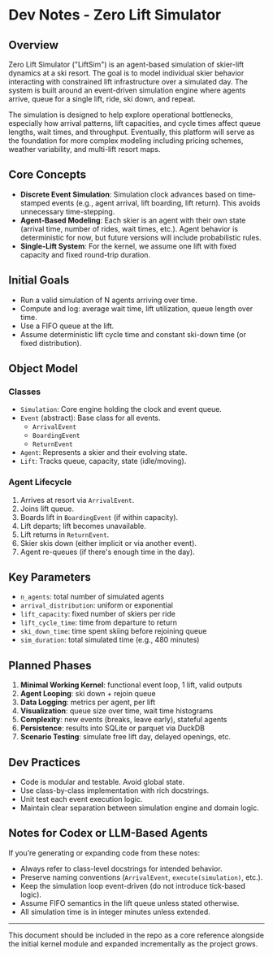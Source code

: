 # Dev Notes - Zero Lift Simulator

## Overview
Zero Lift Simulator ("LiftSim") is an agent-based simulation of skier-lift dynamics at a ski resort. The goal is to model individual skier behavior interacting with constrained lift infrastructure over a simulated day. The system is built around an event-driven simulation engine where agents arrive, queue for a single lift, ride, ski down, and repeat.

The simulation is designed to help explore operational bottlenecks, especially how arrival patterns, lift capacities, and cycle times affect queue lengths, wait times, and throughput. Eventually, this platform will serve as the foundation for more complex modeling including pricing schemes, weather variability, and multi-lift resort maps.

## Core Concepts
- **Discrete Event Simulation**: Simulation clock advances based on time-stamped events (e.g., agent arrival, lift boarding, lift return). This avoids unnecessary time-stepping.
- **Agent-Based Modeling**: Each skier is an agent with their own state (arrival time, number of rides, wait times, etc.). Agent behavior is deterministic for now, but future versions will include probabilistic rules.
- **Single-Lift System**: For the kernel, we assume one lift with fixed capacity and fixed round-trip duration.

## Initial Goals
- Run a valid simulation of N agents arriving over time.
- Compute and log: average wait time, lift utilization, queue length over time.
- Use a FIFO queue at the lift.
- Assume deterministic lift cycle time and constant ski-down time (or fixed distribution).

## Object Model
### Classes
- `Simulation`: Core engine holding the clock and event queue.
- `Event` (abstract): Base class for all events.
  - `ArrivalEvent`
  - `BoardingEvent`
  - `ReturnEvent`
- `Agent`: Represents a skier and their evolving state.
- `Lift`: Tracks queue, capacity, state (idle/moving).

### Agent Lifecycle
1. Arrives at resort via `ArrivalEvent`.
2. Joins lift queue.
3. Boards lift in `BoardingEvent` (if within capacity).
4. Lift departs; lift becomes unavailable.
5. Lift returns in `ReturnEvent`.
6. Skier skis down (either implicit or via another event).
7. Agent re-queues (if there's enough time in the day).

## Key Parameters
- `n_agents`: total number of simulated agents
- `arrival_distribution`: uniform or exponential
- `lift_capacity`: fixed number of skiers per ride
- `lift_cycle_time`: time from departure to return
- `ski_down_time`: time spent skiing before rejoining queue
- `sim_duration`: total simulated time (e.g., 480 minutes)

## Planned Phases
1. **Minimal Working Kernel**: functional event loop, 1 lift, valid outputs
2. **Agent Looping**: ski down + rejoin queue
3. **Data Logging**: metrics per agent, per lift
4. **Visualization**: queue size over time, wait time histograms
5. **Complexity**: new events (breaks, leave early), stateful agents
6. **Persistence**: results into SQLite or parquet via DuckDB
7. **Scenario Testing**: simulate free lift day, delayed openings, etc.

## Dev Practices
- Code is modular and testable. Avoid global state.
- Use class-by-class implementation with rich docstrings.
- Unit test each event execution logic.
- Maintain clear separation between simulation engine and domain logic.

## Notes for Codex or LLM-Based Agents
If you’re generating or expanding code from these notes:
- Always refer to class-level docstrings for intended behavior.
- Preserve naming conventions (`ArrivalEvent`, `execute(simulation)`, etc.).
- Keep the simulation loop event-driven (do not introduce tick-based logic).
- Assume FIFO semantics in the lift queue unless stated otherwise.
- All simulation time is in integer minutes unless extended.

---
This document should be included in the repo as a core reference alongside the initial kernel module and expanded incrementally as the project grows.

